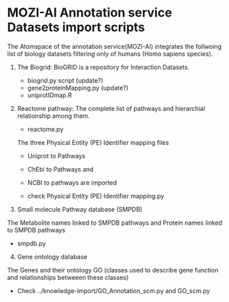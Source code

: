 
MOZI-AI Annotation service Datasets import scripts
==================================================

The Atomspace of the annotation service(MOZI-AI) integrates the follwoing 
list of biology datasets filtering only of humans (Homo sapiens species).

1. The Biogrid: BioGRID is a repository for Interaction Datasets. 
   - biogrid.py script (update?)
   - gene2proteinMapping.py (update?)
   - uniprotIDmap.R

2. Reactome pathway: The complete list of pathways and hierarchial relationship among them.
   - reactome.py

   The three Physical Entity (PE) Identifier mapping files 
	- Uniprot to Pathways
	- ChEbi to Pathways and
	- NCBI to pathways are imported

   - check Physical Entity (PE) Identifier mapping.py

3. Small molecule Pathway database (SMPDB)

The Metabolite names linked to SMPDB pathways and Protein names linked to SMPDB pathways
   - smpdb.py

4. Gene ontology database

The Genes and their ontology GO (classes used to describe gene function
and relationships betweeen these classes)

   - Check ../knowledge-import/GO_Annotation_scm.py and GO_scm.py
